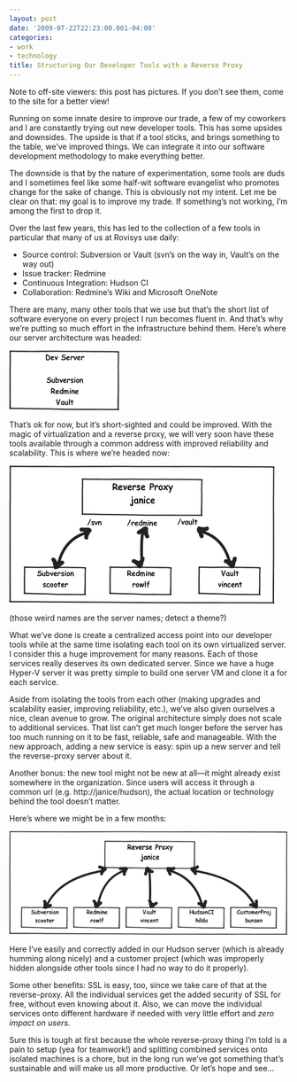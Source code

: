 ```yaml
---
layout: post
date: '2009-07-22T22:23:00.001-04:00'
categories:
- work
- technology
title: Structuring Our Developer Tools with a Reverse Proxy
---
```


Note to off-site viewers: this post has pictures. If you don’t see them, come to the site for a better view!

Running on some innate desire to improve our trade, a few of my coworkers and I are constantly trying out new developer tools. This has some upsides and downsides. The upside is that if a tool sticks, and brings something to the table, we’ve improved things. We can integrate it into our software development methodology to make everything better.

The downside is that by the nature of experimentation, some tools are duds and I sometimes feel like some half-wit software evangelist who promotes change for the sake of change. This is obviously not my intent. Let me be clear on that: my goal is to improve my trade. If something’s not working, I’m among the first to drop it.

Over the last few years, this has led to the collection of a few tools in particular that many of us at Rovisys use daily: 

* Source control: Subversion or Vault (svn’s on the way in, Vault’s on the way out) 
* Issue tracker: Redmine 
* Continuous Integration: Hudson CI 
* Collaboration: Redmine’s Wiki and Microsoft OneNote  

There are many, many other tools that we use but that’s the short list of software everyone on every project I run becomes fluent in. And that’s why we’re putting so much effort in the infrastructure behind them. Here’s where our server architecture was headed:

![](/assets/2009/structure-1.png)

That’s ok for now, but it’s short-sighted and could be improved. With the magic of virtualization and a reverse proxy, we will very soon have these tools available through a common address with improved reliability and scalability. This is where we’re headed now:  

![](/assets/2009/structure-2.png)

(those weird names are the server names; detect a theme?)

What we’ve done is create a centralized access point into our developer tools while at the same time isolating each tool on its own virtualized server. I consider this a huge improvement for many reasons. Each of those services really deserves its own dedicated server. Since we have a huge Hyper-V server it was pretty simple to build one server VM and clone it a for each service. 

Aside from isolating the tools from each other (making upgrades and scalability easier, improving reliability, etc.), we’ve also given ourselves a nice, clean avenue to grow. The original architecture simply does not scale to additional services. That list can’t get much longer before the server has too much running on it to be fast, reliable, safe and manageable. With the new approach, adding a new service is easy: spin up a new server and tell the reverse-proxy server about it. 

Another bonus: the new tool might not be new at all—it might already exist somewhere in the organization. Since users will access it through a common url (e.g. http://janice/hudson), the actual location or technology behind the tool doesn’t matter.

Here’s where we might be in a few months:

![](/assets/2009/structure-3.png) 

Here I’ve easily and correctly added in our Hudson server (which is already humming along nicely) and a customer project (which was improperly hidden alongside other tools since I had no way to do it properly). 

Some other benefits: SSL is easy, too, since we take care of that at the reverse-proxy. All the individual services get the added security of SSL for free, without even knowing about it. Also, we can move the individual services onto different hardware if needed with very little effort and *zero impact on users.*

Sure this is tough at first because the whole reverse-proxy thing I’m told is a pain to setup (yea for teamwork!) and splitting combined services onto isolated machines is a chore, but in the long run we’ve got something that’s sustainable and will make us all more productive. Or let’s hope and see...
